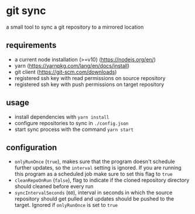 # git sync

a small tool to sync a git repository to a mirrored location

## requirements

- a current node installation (>=v10) (https://nodejs.org/en/)
- yarn (https://yarnpkg.com/lang/en/docs/install)
- git client (https://git-scm.com/downloads)
- registered ssh key with read permissions on source repository
- registered ssh key with push permissions on target repository

## usage

- install dependencies with `yarn install`
- configure repositories to sync in `./config.json`
- start sync process with the command `yarn start`

## configuration

- `onlyRunOnce` (`true`), makes sure that the program doesn't schedule further
  updates, so the `interval` setting is ignored. If you are running this program
  as a scheduled job make sure to set this flag to `true`
- `cleanRepoOnRun` (`false`), flag to indicate if the cloned repository
  directory should cleaned before every run
- `syncIntervalSeconds` (`60`), interval in seconds in which the source
  repository should get pulled and updates should be pushed to the target.
  Ignored if `onlyRunOnce` is set to `true`
